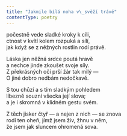 ```yaml
---
title: "Jakmile bílá noha v\_svěží trávě"
contentType: poetry
---
```


<section>

počestně vede sladké kroky k cíli,  
ctnost v kvítí kolem rozpuká a sílí,  
jak když se z něžných rostlin rodí právě.

</section>

<section>

Láska jen něžná srdce poutá hravě  
a nechce jinde zkoušet svoje síly.  
Z překrásných očí prší žár tak milý —  
O jiné dobro nedbám nedočkavě.

</section>

<section>

S tou chůzí a s tím sladkým pohledem  
líbezně souzní všecka její slova;  
a je i skromná v klidném gestu svém.

</section>

<section>

Z těch jisker čtyř — a nejen z nich — se znova  
rodí ten oheň, jímž jsem živ, žhnu v něm,  
že jsem jak sluncem ohromená sova.

</section>
